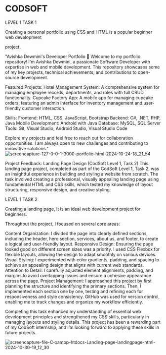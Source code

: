 # CODSOFT

LEVEL 1 TASK 1

Creating a personal portfolio using CSS and HTML is a popular beginner web development

project.

"Avishka Dewmini's Developer Portfolio 🚀
Welcome to my portfolio repository! I'm Avishka Dewmini, a passionate Software Developer with expertise in web and mobile development. This repository showcases some of my key projects, technical achievements, and contributions to open-source development.

Featured Projects:
Hotel Management System: A comprehensive system for managing employee records, departments, and roles with full CRUD functionality.
Cupcake Factory App: A mobile app for managing cupcake orders, featuring an admin interface for inventory management and user-friendly customer interaction.

Skills:
Frontend: HTML, CSS, JavaScript, Bootstrap
Backend: C#, .NET, PHP, Java
Mobile Development: Android with Java
Database: MySQL, SQL Server
Tools: Git, Visual Studio, Android Studio, Visual Studio Code

Explore my projects and feel free to reach out for collaboration opportunities. I am always open to new challenges and contributing to innovative solutions."
![screencapture-127-0-0-1-3000-portfolio-html-2024-10-24-18_21_54](https://github.com/user-attachments/assets/bbd0e116-a636-4274-9c4c-39a525cf9ed6)

Project Feedback: Landing Page Design (CodSoft Level 1, Task 2)
This landing page project, completed as part of the CodSoft Level 1, Task 2, was an insightful experience in building and styling a website from scratch. The task involved creating a professional, visually appealing landing page using fundamental HTML and CSS skills, which tested my knowledge of layout structuring, responsive design, and creative styling.

LEVEL 1 TASK 2


Creating a landing page, It is an ideal web development project for beginners.

Throughout the project, I focused on several core areas:

Content Organization: I divided the page into clearly defined sections, including the header, hero section, services, about us, and footer, to create a logical and user-friendly layout.
Responsive Design: Ensuring the page looked good on different screen sizes was a priority. I used CSS Flexbox for flexible layouts, allowing the design to adapt smoothly on various devices.
Visual Styling: I experimented with color gradients, padding, and spacing to achieve an appealing design that aligns with current web standards.
Attention to Detail: I carefully adjusted element alignments, padding, and margins to avoid overlapping issues and ensure a cohesive appearance across the page.
Project Management: I approached this project by first planning the structure and identifying the primary sections. Then, I implemented each section one by one, testing and refining each for responsiveness and style consistency. GitHub was used for version control, enabling me to track changes and organize my workflow efficiently.

Completing this task enhanced my understanding of essential web development principles and strengthened my CSS skills, particularly in managing layouts and styling details. This project has been a rewarding part of my CodSoft internship, and I’m looking forward to applying these skills in future projects.

![screencapture-file-C-xampp-htdocs-Landing-page-landingpage-html-2024-10-30-19_12_30](https://github.com/user-attachments/assets/efd74d56-12d0-49df-9f1d-f2c0160e5ec0)



